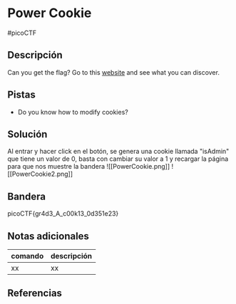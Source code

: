 # Power Cookie
#picoCTF 
## Descripción
Can you get the flag? Go to this [website](http://saturn.picoctf.net:57688/) and see what you can discover.

## Pistas 
+ Do you know how to modify cookies?

## Solución
Al entrar y hacer click en el botón, se genera una cookie llamada "isAdmin" que tiene un valor de 0, basta con cambiar su valor a 1 y recargar la página para que nos muestre la bandera
![[PowerCookie.png]]
![[PowerCookie2.png]]

## Bandera
picoCTF{gr4d3_A_c00k13_0d351e23}

## Notas adicionales
| comando | descripción |
|------------|---------------|
| xx | xx |

## Referencias

